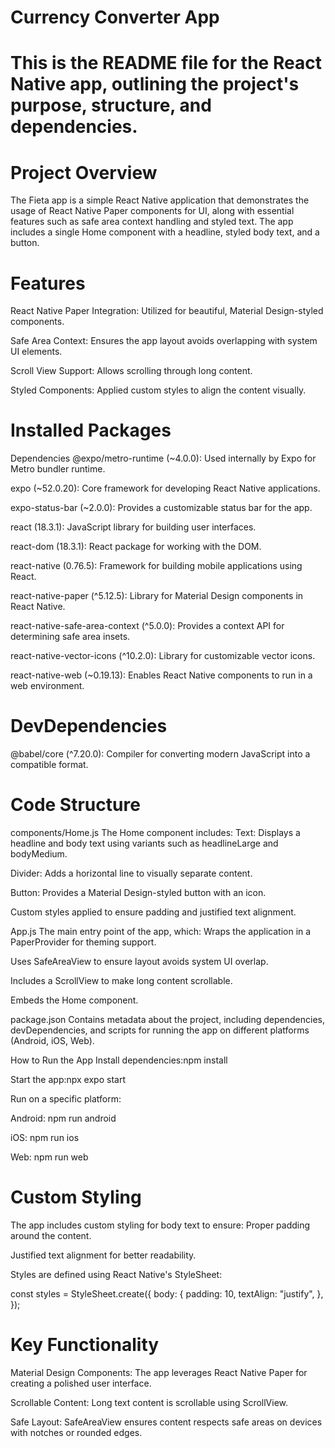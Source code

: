 # Currency Converter App

# This is the README file for the React Native app, outlining the project's purpose, structure, and dependencies.

# Project Overview
The Fieta app is a simple React Native application that demonstrates the usage of React Native Paper components for UI, along with essential features such as safe area context handling and styled text. The app includes a single Home component with a headline, styled body text, and a button.

# Features
React Native Paper Integration: Utilized for beautiful, Material Design-styled components.

Safe Area Context: Ensures the app layout avoids overlapping with system UI elements.

Scroll View Support: Allows scrolling through long content.

Styled Components: Applied custom styles to align the content visually.

# Installed Packages
Dependencies
@expo/metro-runtime (~4.0.0): Used internally by Expo for Metro bundler runtime.

expo (~52.0.20): Core framework for developing React Native applications.

expo-status-bar (~2.0.0): Provides a customizable status bar for the app.

react (18.3.1): JavaScript library for building user interfaces.

react-dom (18.3.1): React package for working with the DOM.

react-native (0.76.5): Framework for building mobile applications using React.

react-native-paper (^5.12.5): Library for Material Design components in React Native.

react-native-safe-area-context (^5.0.0): Provides a context API for determining safe area insets.

react-native-vector-icons (^10.2.0): Library for customizable vector icons.

react-native-web (~0.19.13): Enables React Native components to run in a web environment.

# DevDependencies
@babel/core (^7.20.0): Compiler for converting modern JavaScript into a compatible format.

# Code Structure
components/Home.js
The Home component includes:
Text: Displays a headline and body text using variants such as headlineLarge and bodyMedium.

Divider: Adds a horizontal line to visually separate content.

Button: Provides a Material Design-styled button with an icon.

Custom styles applied to ensure padding and justified text alignment.

App.js
The main entry point of the app, which:
Wraps the application in a PaperProvider for theming support.

Uses SafeAreaView to ensure layout avoids system UI overlap.

Includes a ScrollView to make long content scrollable.

Embeds the Home component.

package.json
Contains metadata about the project, including dependencies, devDependencies, and scripts for running the app on different platforms (Android, iOS, Web).

How to Run the App
Install dependencies:npm install

Start the app:npx expo start

Run on a specific platform:

Android: npm run android

iOS: npm run ios

Web: npm run web

# Custom Styling
The app includes custom styling for body text to ensure: Proper padding around the content.

Justified text alignment for better readability.

Styles are defined using React Native's StyleSheet:

const styles = StyleSheet.create({ body: { padding: 10, textAlign: "justify", }, });


# Key Functionality
Material Design Components: The app leverages React Native Paper for creating a polished user interface.

Scrollable Content: Long text content is scrollable using ScrollView.

Safe Layout: SafeAreaView ensures content respects safe areas on devices with notches or rounded edges.
